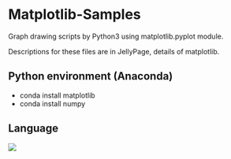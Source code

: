 # Matplotlib-Samples
Graph drawing scripts by Python3 using matplotlib.pyplot module.

Descriptions for these files are in JellyPage, details of matplotlib.

## Python environment (Anaconda)
* conda install matplotlib
* conda install numpy

## Language
![](https://img.shields.io/badge/Program-Python3-brightgreen)
